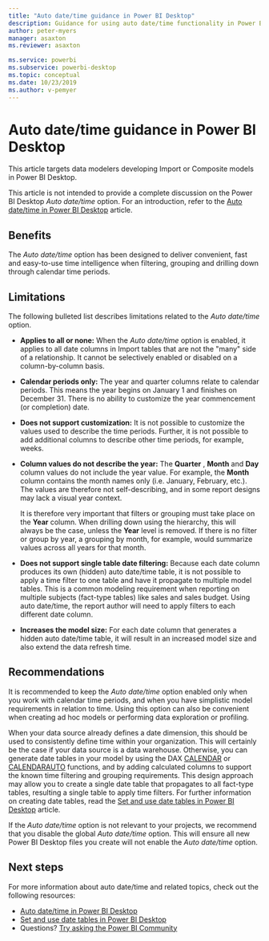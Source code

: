 ```yaml
---
title: "Auto date/time guidance in Power BI Desktop"
description: Guidance for using auto date/time functionality in Power BI Desktop.
author: peter-myers
manager: asaxton
ms.reviewer: asaxton

ms.service: powerbi
ms.subservice: powerbi-desktop
ms.topic: conceptual
ms.date: 10/23/2019
ms.author: v-pemyer
---
```


# Auto date/time guidance in Power BI Desktop

This article targets data modelers developing Import or Composite models in Power BI Desktop.

This article is not intended to provide a complete discussion on the Power BI Desktop _Auto date/time_ option. For an introduction, refer to the [Auto date/time in Power BI Desktop](../desktop-auto-date-time.md) article.

## Benefits

The _Auto date/time_ option has been designed to deliver convenient, fast and easy-to-use time intelligence when filtering, grouping and drilling down through calendar time periods.

## Limitations

The following bulleted list describes limitations related to the _Auto date/time_ option.

- **Applies to all or none:** When the _Auto date/time_ option is enabled, it applies to all date columns in Import tables that are not the &quot;many&quot; side of a relationship. It cannot be selectively enabled or disabled on a column-by-column basis.
- **Calendar periods only:** The year and quarter columns relate to calendar periods. This means the year begins on January 1 and finishes on December 31. There is no ability to customize the year commencement (or completion) date.
- **Does not support customization:** It is not possible to customize the values used to describe the time periods. Further, it is not possible to add additional columns to describe other time periods, for example, weeks.
- **Column values do not describe the year:** The **Quarter** , **Month** and **Day** column values do not include the year value. For example, the **Month** column contains the month names only (i.e. January, February, etc.). The values are therefore not self-describing, and in some report designs may lack a visual year context.
 
    It is therefore very important that filters or grouping must take place on the **Year** column. When drilling down using the hierarchy, this will always be the case, unless the **Year** level is removed. If there is no filter or group by year, a grouping by month, for example, would summarize values across all years for that month.
- **Does not support single table date filtering:** Because each date column produces its own (hidden) auto date/time table, it is not possible to apply a time filter to one table and have it propagate to multiple model tables. This is a common modeling requirement when reporting on multiple subjects (fact-type tables) like sales and sales budget. Using auto date/time, the report author will need to apply filters to each different date column.
- **Increases the model size:** For each date column that generates a hidden auto date/time table, it will result in an increased model size and also extend the data refresh time.

## Recommendations

It is recommended to keep the _Auto date/time_ option enabled only when you work with calendar time periods, and when you have simplistic model requirements in relation to time. Using this option can also be convenient when creating ad hoc models or performing data exploration or profiling.

When your data source already defines a date dimension, this should be used to consistently define time within your organization. This will certainly be the case if your data source is a data warehouse. Otherwise, you can generate date tables in your model by using the DAX [CALENDAR](/dax/calendar-function-dax) or [CALENDARAUTO](/dax/calendarauto-function-dax) functions, and by adding calculated columns to support the known time filtering and grouping requirements. This design approach may allow you to create a single date table that propagates to all fact-type tables, resulting a single table to apply time filters. For further information on creating date tables, read the [Set and use date tables in Power BI Desktop](../desktop-date-tables.md) article.

If the _Auto date/time_ option is not relevant to your projects, we recommend that you disable the global _Auto date/time_ option. This will ensure all new Power BI Desktop files you create will not enable the _Auto date/time_ option.

## Next steps

For more information about auto date/time and related topics, check out the following resources:

- [Auto date/time in Power BI Desktop](../desktop-auto-date-time.md)
- [Set and use date tables in Power BI Desktop](../desktop-date-tables.md)
- Questions? [Try asking the Power BI Community](https://community.powerbi.com/)
